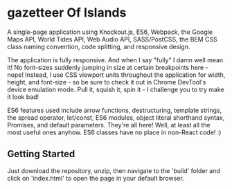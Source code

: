 # gazetteer Of Islands

A single-page application using Knockout.js, ES6, Webpack, the Google Maps API, World Tides API, Web Audio API, SASS/PostCSS, the BEM CSS class naming convention, code splitting, and responsive design.

The application is fully responsive. And when I say "fully" I damn well mean it! No font-sizes suddenly jumping in size at certain breakpoints here - nope! Instead, I use CSS viewport units throughout the application for width, height, and font-size - so be sure to check it out in Chrome DevTool's device emulation mode. Pull it, squish it, spin it - I challenge you to try make it look bad!

ES6 features used include arrow functions, destructuring, template strings, the spread operator, let/const, ES6 modules, object literal shorthand syntax, Promises, and default parameters. They're all here! Well, at least all the most useful ones anyhow. ES6 classes have no place in non-React code! :)


## Getting Started

Just download the repository, unzip, then navigate to the 'build' folder and click on 'index.html' to open the page in your default browser.
